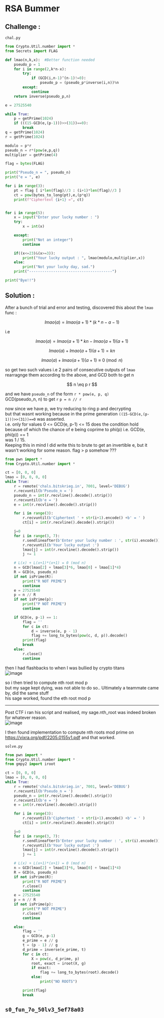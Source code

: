 # RSA Bummer

## Challenge :
`chal.py`
```py
from Crypto.Util.number import *
from Secrets import FLAG

def lmao(n,k,x):  #Better function needed
    pseudo_p = 1 
    for i in range(2,k*n-x):
        try:
            if (GCD(i,n-1)^(n-1)!=0):
                pseudo_p = (pseudo_p*inverse(i,n))%n
        except:
            continue
    return inverse(pseudo_p,n)

e = 27525540

while True:
    p = getPrime(1024)
    if (((15-GCD(e,(p-1)))>>(31))==0):
        break
q = getPrime(1024)
r = getPrime(1024)

modulo = p*r
pseudo_n = r*(pow(e,p,q))
multiplier = getPrime(4)

flag = bytes(FLAG)

print("Pseudo_n = ", pseudo_n)
print("e = ", e)

for i in range(3):
    pt = flag [ i*len(flag)//3 : (i+1)*len(flag)//3 ]
    ct = pow(bytes_to_long(pt),e,(p*q))
    print(f"Ciphertext {i+1} =", ct)


for i in range(5):
    x = input("Enter your lucky number : ")
    try:
        x = int(x)

    except:
        print("Not an integer")
        continue

    if((x<=23)&(x>=3)):
        print("Your lucky output : ", lmao(modulo,multiplier,x))
    else:
        print("Not your lucky day, sad.")
    print("--------------------------------------")

print("Bye!!")
```

## Solution :

After a bunch of trial and error and testing, discovered this about the `lmao` func :

$$ lmao(a) = lmao(a+1) * (k*n - a - 1) $$

i.e 

$$ lmao(a) = lmao(a+1) * k n - lmao(a+1) (a+1) $$

$$ lmao(a) + lmao(a+1) (a+1) = k n $$

$$ lmao(a) + lmao(a+1) (a+1) \equiv 0 \pmod{n} $$

so get two such values i.e 2 pairs of consecutive outputs of `lmao` \
rearragnge them according to the above, and GCD both to get n

$$ n \eq p r $$

and we have `pseudo_n` of the form `r * pow(e, p, q)` \
GCD(pseudo_n, n) to get `r`
`p = n // r`

now since we have p, we try reducing to ring p and decrypting \
but that wasnt working because in the prime generation `((15-GCD(e,(p-1)))>>(31))==0` was asserted. \
i.e. only for values 0 <= GCD(e, p-1) <= 15 does the condition hold \
because of which the chance of e being coprime to phi(p) i.e. GCD(e, phi(p)) == 1\
was 1 / 15. \
Keeping this in mind I did write this to brute to get an invertible e, but it wasn't working for some reason. flag > p somehow ??? 
```py
from pwn import *
from Crypto.Util.number import *

ct = [0, 0, 0]
lmao = [0, 0, 0, 0]
while True:
    r = remote('chals.bitskrieg.in', 7001, level='DEBUG')
    r.recvuntil(b'Pseudo_n = ')
    pseudo_n = int(r.recvline().decode().strip())
    r.recvuntil(b'e = ')
    e = int(r.recvline().decode().strip())

    for i in range(3):
        r.recvuntil(b'Ciphertext ' + str(i+1).encode() +b' = ' )
        ct[i] = int(r.recvline().decode().strip())

    j=0
    for i in range(3, 7):
        r.sendlineafter(b'Enter your lucky number : ', str(i).encode())
        r.recvuntil(b'Your lucky output :')
        lmao[j] = int(r.recvline().decode().strip())
        j += 1

    # L(x) + L(x+1)*(x+1) = 0 (mod n)
    n = GCD(lmao[2] + lmao[3]*6, lmao[0] + lmao[1]*4)
    R = GCD(n, pseudo_n)
    if not isPrime(R):
        print("R NOT PRIME")
        continue
    e = 27525540
    p = n // R
    if not isPrime(p):
        print("P NOT PRIME")
        continue

    if GCD(e, p-1) == 1:
        flag = ''
        for c in ct:
            d = inverse(e, p - 1)
            flag += long_to_bytes(pow(c, d, p)).decode()
        print(flag)
        break
    else:
        r.close()
        continue
```

then I had flashbacks to when I was bullied by crypto titans \
![image](https://github.com/user-attachments/assets/62ad589e-1ecb-4bbc-bee4-9537aa886dcd)

so i then tried to compute nth root mod p \
but my sage kept dying, was not able to do so.. Ultimately a teammate came by, did the same stuff \
his sage worked, found the eth root mod p 

***

Post CTF i ran his script and realised, my sage.nth_root was indeed broken for whatever reason.  \
![image](https://github.com/user-attachments/assets/cafe192a-dc59-4bc8-bd5e-f103cb32acc4)


I then found implementation to compute nth roots mod prime on https://vixra.org/pdf/2205.0155v1.pdf
and that worked. 

`solve.py`
```py
from pwn import *
from Crypto.Util.number import *
from gmpy2 import iroot

ct = [0, 0, 0]
lmao = [0, 0, 0, 0]
while True:
    r = remote('chals.bitskrieg.in', 7001, level='DEBUG')
    r.recvuntil(b'Pseudo_n = ')
    pseudo_n = int(r.recvline().decode().strip())
    r.recvuntil(b'e = ')
    e = int(r.recvline().decode().strip())

    for i in range(3):
        r.recvuntil(b'Ciphertext ' + str(i+1).encode() +b' = ' )
        ct[i] = int(r.recvline().decode().strip())

    j=0
    for i in range(3, 7):
        r.sendlineafter(b'Enter your lucky number : ', str(i).encode())
        r.recvuntil(b'Your lucky output :')
        lmao[j] = int(r.recvline().decode().strip())
        j += 1

    # L(x) + L(x+1)*(x+1) = 0 (mod n)
    n = GCD(lmao[2] + lmao[3]*6, lmao[0] + lmao[1]*4)
    R = GCD(n, pseudo_n)
    if not isPrime(R):
        print("R NOT PRIME")
        r.close()
        continue
    e = 27525540
    p = n // R
    if not isPrime(p):
        print("P NOT PRIME")
        r.close()
        continue

    else:
        flag = ''
        g = GCD(e, p-1)
        e_prime = e // g
        t = (p - 1) // g
        d_prime = inverse(e_prime, t)
        for c in ct:
            X = pow(c, d_prime, p)
            root, exact = iroot(X, g)
            if exact:
                flag += long_to_bytes(root).decode()    
            else:
                print("NO ROOTS")

        print(flag)
        break
```
## `s0_fun_7o_50lv3_5ef78a03`
